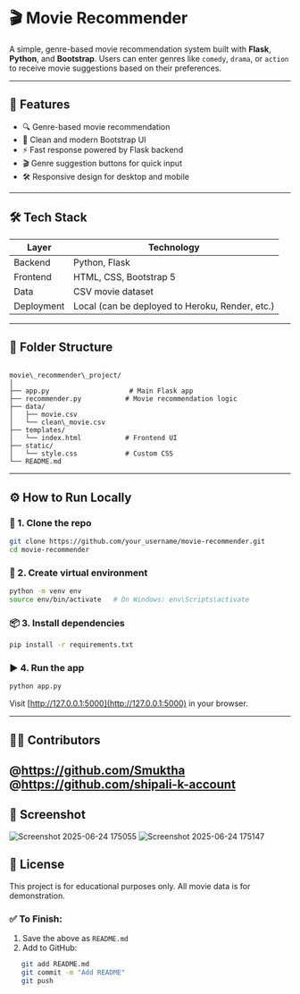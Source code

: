 # 🎬 Movie Recommender   
  
A simple, genre-based movie recommendation system built with **Flask**, **Python**, and **Bootstrap**. Users can enter genres like `comedy`, `drama`, or `action` to receive movie suggestions based on their preferences.

---

## 🚀 Features

- 🔍 Genre-based movie recommendation
- 🎯 Clean and modern Bootstrap UI
- ⚡ Fast response powered by Flask backend
- 🎬 Genre suggestion buttons for quick input
- 🛠️ Responsive design for desktop and mobile

---

## 🛠️ Tech Stack

| Layer       | Technology       |
|-------------|------------------|
| Backend     | Python, Flask    |
| Frontend    | HTML, CSS, Bootstrap 5 |
| Data        | CSV movie dataset |
| Deployment  | Local (can be deployed to Heroku, Render, etc.) |

---

## 📂 Folder Structure

```

movie\_recommender\_project/
│
├── app.py                    # Main Flask app
├── recommender.py           # Movie recommendation logic
├── data/
│   ├── movie.csv
│   └── clean\_movie.csv
├── templates/
│   └── index.html           # Frontend UI
├── static/
│   └── style.css            # Custom CSS
└── README.md

````

---

## ⚙️ How to Run Locally

### 🔧 1. Clone the repo
```bash
git clone https://github.com/your_username/movie-recommender.git
cd movie-recommender
````

### 🐍 2. Create virtual environment

```bash
python -m venv env
source env/bin/activate   # On Windows: env\Scripts\activate
```

### 📦 3. Install dependencies

```bash
pip install -r requirements.txt
```

### ▶️ 4. Run the app

```bash
python app.py
```

Visit [http://127.0.0.1:5000](http://127.0.0.1:5000) in your browser.

---

## 👨‍💻 Contributors
@https://github.com/Smuktha
@https://github.com/shipali-k-account
---

## 📸 Screenshot

![Screenshot 2025-06-24 175055](https://github.com/user-attachments/assets/7cf6b5f7-1976-4fcb-b3e1-67015f82ab09)
![Screenshot 2025-06-24 175147](https://github.com/user-attachments/assets/7d15b843-bfb1-4f0b-b995-37b42f9f5cd6)


## 📜 License

This project is for educational purposes only. All movie data is for demonstration.

### ✅ To Finish:

1. Save the above as `README.md`
2. Add to GitHub:
```  bash
   git add README.md
   git commit -m "Add README"
   git push

